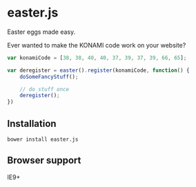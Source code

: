 easter.js
=========

Easter eggs made easy.

Ever wanted to make the KONAMI code work on your website?

```js
var konamiCode = [38, 38, 40, 40, 37, 39, 37, 39, 66, 65];

var deregister = easter().register(konamiCode, function() {
	doSomeFancyStuff();

	// do stuff once
	deregister();
})

```

Installation
------------
`bower install easter.js`

Browser support
---------------
IE9+
